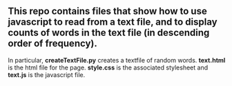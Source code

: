 ## This repo contains files that show how to use javascript to read from a text file, and to display counts of words in the text file (in descending order of frequency). 

In particular, **createTextFile.py** creates a textfile of random words. **text.html**
is the html file for the page. **style.css** is the associated stylesheet and **text.js**
is the javascript file. 